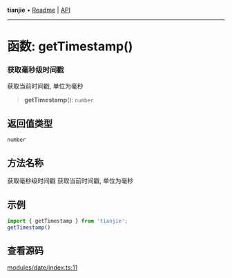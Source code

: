 **tianjie** • [Readme](../README.md) \| [API](../globals.md)

***

# 函数: getTimestamp()

### 获取毫秒级时间戳
获取当前时间戳, 单位为毫秒

<a id="undefined" name="undefined"></a>

> **getTimestamp**(): `number`

## 返回值类型

`number`

## 方法名称

获取毫秒级时间戳
获取当前时间戳, 单位为毫秒

## 示例

``` ts
import { getTimestamp } from 'tianjie';
getTimestamp()
```

## 查看源码

[modules/date/index.ts:11](https://github.com/hacxy/tianjie/blob/ab406b252bd727d89583a2bd8e45e8529cb4dbc5/src/modules/date/index.ts#L11)
